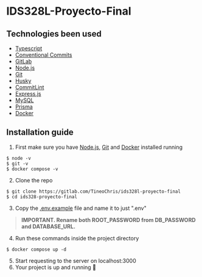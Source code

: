 # IDS328L-Proyecto-Final

## Technologies been used

- [Typescript](https://www.typescriptlang.org/)
- [Conventional Commits](https://www.conventionalcommits.org/en/v1.0.0/)
- [GitLab](https://about.gitlab.com/)
- [Node.js](https://nodejs.org/en)
- [Git](https://git-scm.com/)
- [Husky](https://typicode.github.io/husky/#/)
- [CommitLint](https://commitlint.js.org/#/)
- [Express.js](https://expressjs.com/es/)
- [MySQL](https://www.mysql.com/)
- [Prisma](https://www.prisma.io/)
- [Docker](https://www.docker.com/)

## Installation guide

1. First make sure you have [Node.js](https://nodejs.org/en), [Git](https://git-scm.com/) and [Docker](https://www.docker.com/)
 installed running 
 
 ```
$ node -v
$ git -v
$ docker compose -v
```

2. Clone the repo

```
$ git clone https://gitlab.com/TineoChris/ids328l-proyecto-final
$ cd ids328-proyecto-final
```

3. Copy the [.env.example](./.env.example) file and name it to just ".env"
> **IMPORTANT. Rename both ROOT_PASSWORD from DB_PASSWORD and DATABASE_URL.**
4. Run these commands inside the project directory

```
$ docker compose up -d
```

5. Start requesting to the server on localhost:3000
6. Your project is up and running 🎉